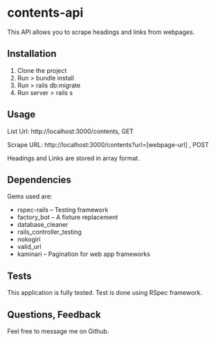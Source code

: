 # contents-api
This API allows you to scrape headings and links from webpages.

## Installation
1.	Clone the project
2.	Run > bundle install
3.  Run > rails db:migrate
4.	Run server > rails s

## Usage
List Url: http://localhost:3000/contents, GET

Scrape URL: http://localhost:3000/contents?url=[webpage-url] , POST

Headings and Links are stored in array format.

## Dependencies
Gems used are:
*	rspec-rails – Testing framework
*	factory_bot – A fixture replacement
*	database_cleaner
*	rails_controller_testing
*	nokogiri
*	valid_url
*	kaminari – Pagination for web app frameworks

## Tests
This application is fully tested. Test is done using RSpec framework.

## Questions, Feedback
Feel free to message me on Github.
